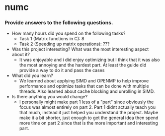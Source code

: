 # numc

### Provide answers to the following questions.
- How many hours did you spend on the following tasks?
  - Task 1 (Matrix functions in C): 8
  - Task 2 (Speeding up matrix operations): ???
- Was this project interesting? What was the most interesting aspect about it?
  - It was enjoyable and i did enjoy optimizing but I think that it was also the most annoying and the hardest part. At least the guide did provide a way to do it and pass the cases
- What did you learn?
  - We learned about applying SIMD and OPENMP to help improve performance and optimize tasks that can be done with multiple threads. Also learned about cache blocking and unrolling in SIMD.
- Is there anything you would change?
  - I personally might make part 1 less of a "part" since obviously the focus was almost entirely on part 2. Part 1 didnt actually teach you that much, instead it just helped you understand the project. Maybe make it a bit shorter, just enough to get the general idea then spend more time on part 2 since that is the more important and interesting part.
